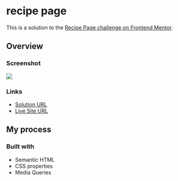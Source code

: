 # recipe page

This is a solution to the [Recipe Page challenge on Frontend Mentor](https://www.frontendmentor.io/challenges/recipe-page-KiTsR8QQKm).

## Overview

### Screenshot

![](https://i.postimg.cc/QC38bZWS/image.png)

### Links

- [Solution URL](https://www.frontendmentor.io/solutions/recipe-page-Gw-tQ6ew5z)
- [Live Site URL](https://ei7mo.github.io/recipe-page/)

## My process

### Built with

- Semantic HTML
- CSS properties
- Media Queries
